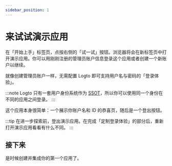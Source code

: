 ```yaml
---
sidebar_position: 1
---
```


# 来试试演示应用

在「开始上手」标签页，点按右侧的「试一试」按钮。浏览器将会在新标签页中打开演示应用。你可以用刚刚注册的管理员账户信息登录这个应用或者创建一个新账户以继续。

就像创建管理员账户一样，无需配置 Logto 即可支持用户名与密码的「登录体验」。

:::note
Logto 只有一套用户身份系统作为 [SSOT](https://en.wikipedia.org/wiki/Single_source_of_truth)，所以你可以使用同一个身份在不同的应用之间登录。
:::

这个应用本身很简单：一个展示你账户名和 ID 的恭喜页，随后是一个登出按钮。

:::tip
在进一步探索前，登出演示应用。在完成「定制登录体验」的部分后，重新打开演示应用看看有什么不同。
:::

## 接下来

是时候创建并集成你的第一个应用了。
